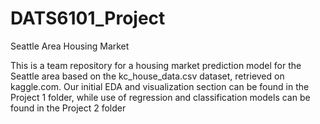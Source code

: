 # DATS6101_Project
Seattle Area Housing Market

This is a team repository for a housing market prediction model for the Seattle area based on the kc_house_data.csv dataset, retrieved on kaggle.com. Our initial EDA and visualization section can be found in the Project 1 folder, while use of regression and classification models can be found in the Project 2 folder
